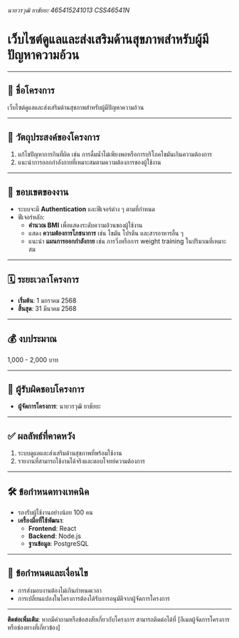 ###### นายวรวุฒิ ยาชัยยะ 465415241013 CSS46541N
# เว็บไซต์ดูแลและส่งเสริมด้านสุขภาพสำหรับผู้มีปัญหาความอ้วน

---

## 🌟 ชื่อโครงการ  
เว็บไซต์ดูแลและส่งเสริมด้านสุขภาพสำหรับผู้มีปัญหาความอ้วน  

---

## 🎯 วัตถุประสงค์ของโครงการ  
1. แก้ไขปัญหาการกินที่ผิด เช่น การดื่มน้ำไม่เพียงพอหรือการบริโภคไขมันเกินความต้องการ  
2. แนะนำการออกกำลังกายที่เหมาะสมตามความต้องการของผู้ใช้งาน  

---

## 📌 ขอบเขตของงาน  
- ระบบจะมี **Authentication** และฟีเจอร์ต่าง ๆ ตามที่กำหนด  
- ฟีเจอร์หลัก:  
  - **คำนวณ BMI** เพื่อแสดงระดับความอ้วนของผู้ใช้งาน  
  - แสดง **ความต้องการโภชนาการ** เช่น ไขมัน โปรตีน และสารอาหารอื่น ๆ  
  - แนะนำ **แผนการออกกำลังกาย** เช่น การวิ่งหรือการ weight training ในปริมาณที่เหมาะสม  

---

## 🗓️ ระยะเวลาโครงการ  
- **เริ่มต้น**: 1 มกราคม 2568  
- **สิ้นสุด**: 31 มีนาคม 2568  

---

## 💰 งบประมาณ  
1,000 - 2,000 บาท  

---

## 👥 ผู้รับผิดชอบโครงการ  
- **ผู้จัดการโครงการ**: นายวรวุฒิ ยาชัยยะ  

---

## ✅ ผลลัพธ์ที่คาดหวัง  
1. ระบบดูแลและส่งเสริมด้านสุขภาพที่พร้อมใช้งาน  
2. รายงานที่สามารถใช้งานได้จริงและตอบโจทย์ความต้องการ  

---

## 🛠️ ข้อกำหนดทางเทคนิค  
- รองรับผู้ใช้งานอย่างน้อย 100 คน  
- **เครื่องมือที่ใช้พัฒนา**:  
  - **Frontend**: React  
  - **Backend**: Node.js  
  - **ฐานข้อมูล**: PostgreSQL  

---

## 📄 ข้อกำหนดและเงื่อนไข  
- การส่งมอบงานต้องไม่เกินกำหนดเวลา  
- การเปลี่ยนแปลงในโครงการต้องได้รับการอนุมัติจากผู้จัดการโครงการ  

---

**ติดต่อเพิ่มเติม**: หากมีคำถามหรือข้อสงสัยเกี่ยวกับโครงการ สามารถติดต่อได้ที่ [อีเมลผู้จัดการโครงการหรือช่องทางที่เกี่ยวข้อง]  
